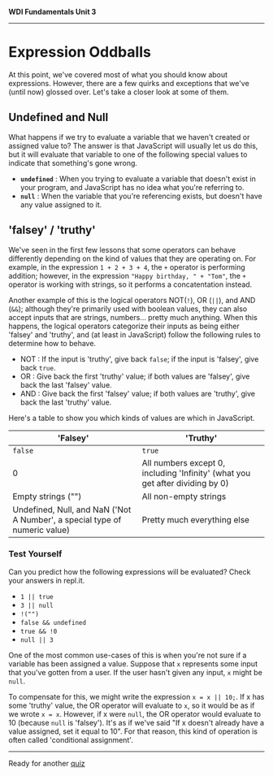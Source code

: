 **WDI Fundamentals Unit 3**

---

# Expression Oddballs

At this point, we've covered most of what you should know about expressions. However, there are a few quirks and exceptions that we've (until now) glossed over. Let's take a closer look at some of them.

## Undefined and Null
What happens if we try to evaluate a variable that we haven't created or assigned value to? The answer is that JavaScript will usually let us do this, but it will evaluate that variable to one of the following special values to indicate that something's gone wrong.
* **`undefined`** : When you trying to evaluate a variable that doesn't exist in your program, and JavaScript has no idea what you're referring to.
* **`null`** : When the variable that you're referencing exists, but doesn't have any value assigned to it.

## 'falsey' / 'truthy'
We've seen in the first few lessons that some operators can behave differently depending on the kind of values that they are operating on. For example, in the expression `1 + 2 + 3 + 4`, the `+` operator is performing addition; however, in the expression `"Happy birthday, " + "Tom"`, the `+` operator is working with strings, so it performs a concatentation instead.

Another example of this is the logical operators NOT(`!`), OR (`||`), and AND (`&&`); although they're primarily used with boolean values, they can also accept inputs that are strings, numbers... pretty much anything. When this happens, the logical operators categorize their inputs as being either 'falsey' and 'truthy', and (at least in JavaScript) follow the following rules to determine how to behave.
* NOT : If the input is 'truthy', give back `false`; if the input is 'falsey', give back `true`.
* OR : Give back the first 'truthy' value; if both values are 'falsey', give back the last 'falsey' value.
* AND : Give back the first 'falsey' value; if both values are 'truthy', give back the last 'truthy' value.

Here's a table to show you which kinds of values are which in JavaScript.

| 'Falsey' |  'Truthy' |
|----------|-----------|
| `false` | `true` |
| 0 | All numbers except 0, including 'Infinity' (what you get after dividing by 0) |
| Empty strings ("") | All non-empty strings |
| Undefined, Null, and NaN ('Not A Number', a special type of numeric value) | Pretty much everything else |

### Test Yourself
Can you predict how the following expressions will be evaluated? Check your answers in repl.it.
* `1 || true`
* `3 || null`
* `!("")`
* `false && undefined`
* `true && !0`
* `null || 3`

One of the most common use-cases of this is when you're not sure if a variable has been assigned a value. Suppose that `x` represents some input that you've gotten from a user. If the user hasn't given any input, `x` might be `null`.

To compensate for this, we might write the expression `x = x || 10;`. If x has some 'truthy' value, the OR operator will evaluate to `x`, so it would be as if we wrote `x = x`. However, if x were `null`, the OR operator would evaluate to 10 (because `null` is 'falsey'). It's as if we've said "If x doesn't already have a value assigned, set it equal to 10". For that reason, this kind of operation is often called 'conditional assignment'.

---
Ready for another [quiz](09_quiz.md)
